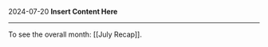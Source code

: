2024-07-20
__Insert Content Here__
_______________________
To see the overall month: [[July Recap]].